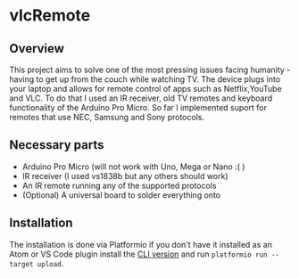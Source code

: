 # vlcRemote
## Overview
This project aims to solve one of the most pressing issues facing humanity - having to get up from the couch while watching TV. The device plugs into your laptop and allows for remote control of apps such as Netflix,YouTube and VLC. To do that I used an IR receiver, old TV remotes and keyboard functionality of the Arduino Pro Micro. So far I implemented suport for remotes that use NEC, Samsung and Sony protocols. 
## Necessary parts
* Arduino Pro Micro (will not work with Uno, Mega or Nano :( )
* IR receiver (I used vs1838b but any others should work)
* An IR remote running any of the supported protocols
* (Optional) A universal board to solder everything onto
## Installation
The installation is done via Platformio if you don't have it installed as an Atom or VS Code plugin install the [CLI version](https://platformio.org/install/cli) and run `platformio run --target upload`.
